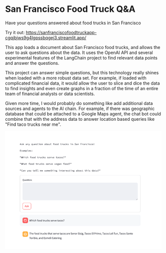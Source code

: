 # San Francisco Food Truck Q&A
Have your questions answered about food trucks in San Francisco

Try it out:
https://sanfranciscofoodtruckapp-cgqjbjws9g4lgpssbqgej3.streamlit.app/

This app loads a document about San Francisco food trucks, and allows the user to ask questions about the data. It uses the OpenAI API and several experimental features of the LangChain project to find relevant data points and answer the questions. 

This project can answer simple questions, but this technology really shines when loaded with a more robust data set. For example, if loaded with complicated financial data, it would allow the user to slice and dice the data to find insights and even create graphs in a fraction of the time of an entire team of financial analysts or data scientists.

Given more time, I would probably do something like add additional data sources and agents to the AI chain. For example, if there was geographic database that could be attached to a Google Maps agent, the chat bot could combine that with the address data to answer location based queries like "Find taco trucks near me".

![AppRunning](./Screenshot.png?raw=true "AppRunning")
